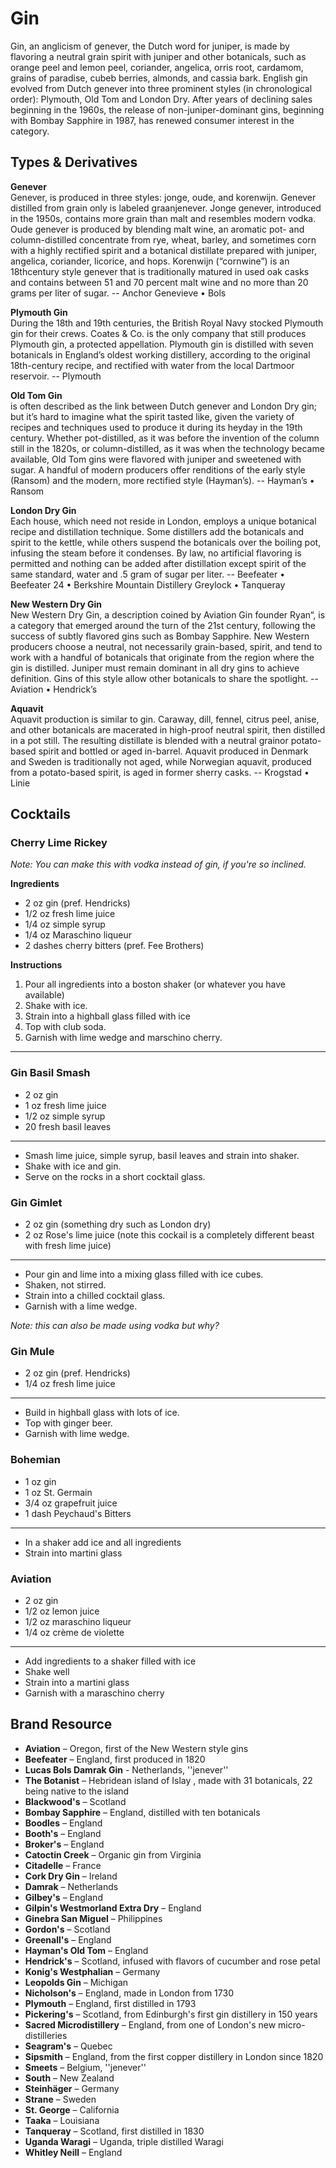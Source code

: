 # Gin

Gin, an anglicism of genever, the Dutch word for juniper, is made by flavoring a neutral grain spirit with juniper and other botanicals, such as orange peel and lemon peel, coriander, angelica, orris root, cardamom, grains of paradise, cubeb berries, almonds, and cassia bark. English gin evolved from Dutch genever into three prominent styles (in chronological order): Plymouth, Old Tom and London Dry. After years of declining sales beginning in the 1960s, the release of non-juniper-dominant gins, beginning with Bombay Sapphire in 1987, has renewed consumer interest in the category.

## Types & Derivatives
**Genever**  
Genever, is produced in three styles: jonge, oude, and korenwijn. Genever distilled from grain only is labeled graanjenever. Jonge genever, introduced in the 1950s, contains more grain than malt and resembles modern vodka. Oude genever is produced by blending malt wine, an aromatic pot- and column-distilled concentrate from rye, wheat, barley, and sometimes corn with a highly rectified spirit and a botanical distillate prepared with juniper, angelica, coriander, licorice, and hops. Korenwijn (“cornwine”) is an 18thcentury style genever that is traditionally matured in used oak casks and contains between 51 and 70 percent malt wine and no more than 20 grams per liter of sugar. -- Anchor Genevieve • Bols

**Plymouth Gin**  
During the 18th and 19th centuries, the British Royal Navy stocked Plymouth gin for their crews. Coates & Co. is the only company that still produces Plymouth gin, a protected appellation. Plymouth gin is distilled with seven botanicals in England’s oldest working distillery, according to the original 18th-century recipe, and rectified with water from the local Dartmoor reservoir. -- Plymouth

**Old Tom Gin**  
is often described as the link between Dutch genever and London Dry gin; but it’s hard to imagine what the spirit tasted like, given the variety of recipes and techniques used to produce it during its heyday in the 19th century. Whether pot-distilled, as it was before the invention of the column still in the 1820s, or column-distilled, as it was when the technology became available, Old Tom gins were flavored with juniper and sweetened with sugar. A handful of modern producers offer renditions of the early style (Ransom) and the modern, more rectified style (Hayman’s). -- Hayman’s • Ransom

**London Dry Gin**  
Each house, which need not reside in London, employs a unique botanical recipe and distillation technique. Some distillers add the botanicals and spirit to the kettle, while others suspend the botanicals over the boiling pot, infusing the steam before it condenses. By law, no artificial flavoring is permitted and nothing can be added after distillation except spirit of the same standard, water and .5 gram of sugar per liter. -- Beefeater • Beefeater 24 • Berkshire Mountain Distillery Greylock • Tanqueray

**New Western Dry Gin**  
New Western Dry Gin, a description coined by Aviation Gin founder Ryan“, is a category that emerged around the turn of the 21st century, following the success of subtly flavored gins such as Bombay Sapphire. New Western producers choose a neutral, not necessarily grain-based, spirit, and tend to work with a handful of botanicals that originate from the region where the gin is distilled. Juniper must remain dominant in all dry gins to achieve definition. Gins of this style allow other botanicals to share the spotlight. -- Aviation • Hendrick’s

**Aquavit**  
Aquavit production is similar to gin. Caraway, dill, fennel, citrus peel, anise, and other botanicals are macerated in high-proof neutral spirit, then distilled in a pot still. The resulting distillate is blended with a neutral grainor potato-based spirit and bottled or aged in-barrel. Aquavit produced in Denmark and Sweden is traditionally not aged, while Norwegian aquavit, produced from a potato-based spirit, is aged in former sherry casks. -- Krogstad • Linie

## Cocktails

### Cherry Lime Rickey

*Note: You can make this with vodka instead of gin, if you're so inclined.*

**Ingredients**

* 2 oz gin (pref. Hendricks)
* 1/2 oz fresh lime juice
* 1/4 oz simple syrup
* 1/4 oz Maraschino liqueur
* 2 dashes cherry bitters (pref. Fee Brothers)
  
**Instructions**

1. Pour all ingredients into a boston shaker (or whatever you have available)  
2. Shake with ice.  
3. Strain into a highball glass filled with ice  
4. Top with club soda.  
5. Garnish with lime wedge and marschino cherry.  

---

### Gin Basil Smash

* 2 oz gin
* 1 oz fresh lime juice
* 1/2 oz simple syrup
* 20 fresh basil leaves

---
* Smash lime juice, simple syrup, basil leaves and strain into shaker.
* Shake with ice and gin.
* Serve on the rocks in a short cocktail glass.

### Gin Gimlet

* 2 oz gin (something dry such as London dry)
* 2 oz Rose's lime juice (note this cockail is a completely different beast with fresh lime juice)

---
* Pour gin and lime into a mixing glass filled with ice cubes.
* Shaken, not stirred.
* Strain into a chilled cocktail glass.
* Garnish with a lime wedge.

*Note: this can also be made using vodka but why?*

### Gin Mule

* 2 oz gin (pref. Hendricks)
* 1/4 oz fresh lime juice

---
* Build in highball glass with lots of ice.
* Top with ginger beer.
* Garnish with lime wedge.

### Bohemian

* 1 oz gin
* 1 oz St. Germain
* 3/4 oz grapefruit juice
* 1 dash Peychaud's Bitters

---
* In a shaker add ice and all ingredients
* Strain into martini glass

### Aviation

* 2 oz gin
* 1/2 oz lemon juice
* 1/2 oz maraschino liqueur
* 1/4 oz crème de violette

---
* Add ingredients to a shaker filled with ice
* Shake well
* Strain into a martini glass
* Garnish with a maraschino cherry

## Brand Resource
* **Aviation** – Oregon, first of the New Western style gins
* **Beefeater** – England, first produced in 1820
* **Lucas Bols Damrak Gin** - Netherlands, ''jenever''
* **The Botanist** – Hebridean island of  Islay , made with 31 botanicals, 22 being native to the island
* **Blackwood's** – Scotland
* **Bombay Sapphire** – England, distilled with ten botanicals
* **Boodles** – England
* **Booth's** – England
* **Broker's** – England
* **Catoctin Creek** – Organic gin from Virginia
* **Citadelle** – France
* **Cork Dry Gin** – Ireland
* **Damrak** – Netherlands
* **Gilbey's** – England
* **Gilpin's Westmorland Extra Dry** – England
* **Ginebra San Miguel** – Philippines
* **Gordon's** – Scotland
* **Greenall's** – England
* **Hayman's Old Tom** – England
* **Hendrick's** – Scotland, infused with flavors of cucumber and rose petal
* **Konig's Westphalian** – Germany
* **Leopolds Gin** – Michigan
* **Nicholson's** – England, made in London from 1730
* **Plymouth** – England, first distilled in 1793
* **Pickering's** – Scotland, from Edinburgh's first gin distillery in 150 years
* **Sacred Microdistillery** – England, from one of London's new micro-distilleries
* **Seagram's** – Quebec
* **Sipsmith** – England, from the first copper distillery in London since 1820
* **Smeets** – Belgium, ''jenever''
* **South** – New Zealand
* **Steinhäger** – Germany
* **Strane** – Sweden
* **St. George** – California
* **Taaka** – Louisiana
* **Tanqueray** – Scotland, first distilled in 1830
* **Uganda Waragi** – Uganda, triple distilled Waragi 
* **Whitley Neill** – England
